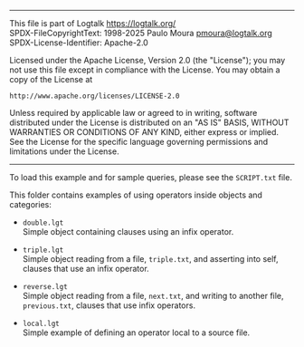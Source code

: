 ________________________________________________________________________

This file is part of Logtalk <https://logtalk.org/>  
SPDX-FileCopyrightText: 1998-2025 Paulo Moura <pmoura@logtalk.org>  
SPDX-License-Identifier: Apache-2.0

Licensed under the Apache License, Version 2.0 (the "License");
you may not use this file except in compliance with the License.
You may obtain a copy of the License at

    http://www.apache.org/licenses/LICENSE-2.0

Unless required by applicable law or agreed to in writing, software
distributed under the License is distributed on an "AS IS" BASIS,
WITHOUT WARRANTIES OR CONDITIONS OF ANY KIND, either express or implied.
See the License for the specific language governing permissions and
limitations under the License.
________________________________________________________________________


To load this example and for sample queries, please see the `SCRIPT.txt`
file.

This folder contains examples of using operators inside objects and
categories:

- `double.lgt`  
	Simple object containing clauses using an infix operator.

- `triple.lgt`  
	Simple object reading from a file, `triple.txt`, and asserting into 
	self, clauses that use an infix operator.

- `reverse.lgt`  
	Simple object reading from a file, `next.txt`, and writing to 
	another file, `previous.txt`, clauses that use infix operators.

- `local.lgt`  
	Simple example of defining an operator local to a source file.
